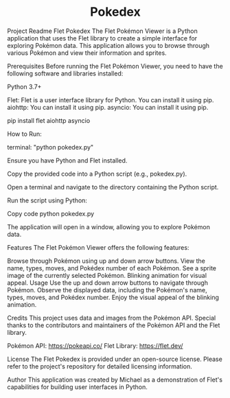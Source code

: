 <h1 align="center">Pokedex</h1>
Project Readme
Flet Pokedex
The Flet Pokémon Viewer is a Python application that uses the Flet library to create a simple interface for exploring Pokémon data. This application allows you to browse through various Pokémon and view their information and sprites.

Prerequisites
Before running the Flet Pokémon Viewer, you need to have the following software and libraries installed:

Python 3.7+

Flet: Flet is a user interface library for Python. You can install it using pip.
aiohttp: You can install it using pip.
asyncio: You can install it using pip.

pip install flet aiohttp asyncio


How to Run: 


terminal: "python pokedex.py"

Ensure you have Python and Flet installed.

Copy the provided code into a Python script (e.g., pokedex.py).

Open a terminal and navigate to the directory containing the Python script.

Run the script using Python:

Copy code
python pokedex.py

The application will open in a window, allowing you to explore Pokémon data.

Features
The Flet Pokémon Viewer offers the following features:

Browse through Pokémon using up and down arrow buttons.
View the name, types, moves, and Pokédex number of each Pokémon.
See a sprite image of the currently selected Pokémon.
Blinking animation for visual appeal.
Usage
Use the up and down arrow buttons to navigate through Pokémon.
Observe the displayed data, including the Pokémon's name, types, moves, and Pokédex number.
Enjoy the visual appeal of the blinking animation.

Credits
This project uses data and images from the Pokémon API. Special thanks to the contributors and maintainers of the Pokémon API and the Flet library.

Pokémon API: https://pokeapi.co/
Flet Library: https://flet.dev/ 

License
The Flet Pokedex is provided under an open-source license. Please refer to the project's repository for detailed licensing information.

Author
This application was created by Michael as a demonstration of Flet's capabilities for building user interfaces in Python.
